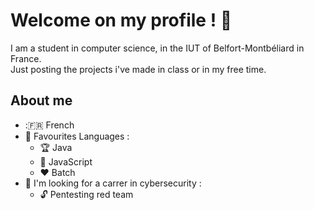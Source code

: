 # Welcome on my profile ! :wave:
I am a student in computer science, in the IUT of Belfort-Montbéliard in France. \
Just posting the projects i've made in class or in my free time.

## About me
- ::fr: French
- :triangular_flag_on_post: Favourites Languages :
	- :trophy: Java
	- :gem: JavaScript
	- :hearts: Batch
- :pushpin: I'm looking for a carrer in cybersecurity :
	- :unlock: Pentesting red team
